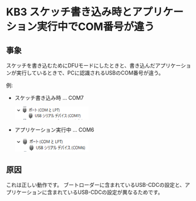 # KB3 スケッチ書き込み時とアプリケーション実行中でCOM番号が違う

## 事象

スケッチを書き込むためにDFUモードにしたときと、書き込んだアプリケーションが実行しているときで、PCに認識されるUSBのCOM番号が違う。

例:

* スケッチ書き込み時 ... COM7

  <a href="../media/55.png"><img src="../media/55.png" width="200"></a>

* アプリケーション実行中 ... COM6

  <a href="../media/56.png"><img src="../media/56.png" width="200"></a>

## 原因

これは正しい動作です。
ブートローダーに含まれているUSB-CDCの設定と、アプリケーションに含まれているUSB-CDCの設定が異なるためです。
